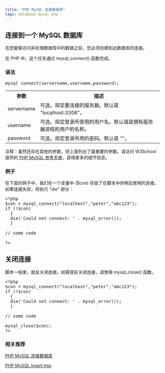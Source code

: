 ```yaml
---
title: "PHP MySQL 连接数据库"  
tags: database mysql php  
---
```


<div>
<h2>连接到一个 MySQL 数据库</h2>

<p>在您能够访问并处理数据库中的数据之前，您必须创建到达数据库的连接。</p>

<p>在 PHP 中，这个任务通过 mysql_connect() 函数完成。</p>

<h3>语法</h3>
<pre>mysql_connect(servername,username,password);</pre>

<table class="dataintable">
<tbody><tr>
<th>参数</th>
<th>描述</th>
</tr>

<tr>
<td>servername</td>
<td>可选。规定要连接的服务器。默认是 "localhost:3306"。</td>
</tr>

<tr>
<td>username</td>
<td>可选。规定登录所使用的用户名。默认值是拥有服务器进程的用户的名称。</td>
</tr>

<tr>
<td>password</td>
<td>可选。规定登录所用的密码。默认是 ""。</td>
</tr>
</tbody></table>

<p class="note"><span>注释：</span>虽然还存在其他的参数，但上面列出了最重要的参数。请访问 W3School 提供的 <a href="/php/php_ref_mysql.asp" title="PHP MySQL 函数">PHP MySQL 参考手册</a>，获得更多的细节信息。</p>

<h3>例子</h3>
<p>在下面的例子中，我们在一个变量中 ($con) 存放了在脚本中供稍后使用的连接。如果连接失败，将执行 "die" 部分：</p>

<pre>&lt;?php
$con = mysql_connect("localhost","peter","abc123");
if (!$con)
  {
  die('Could not connect: ' . mysql_error());
  }

// some code

?&gt;</pre>
</div>

<div>
<h2>关闭连接</h2>

<p>脚本一结束，就会关闭连接。如需提前关闭连接，请使用 mysql_close() 函数。</p>

<pre>&lt;?php
$con = mysql_connect("localhost","peter","abc123");
if (!$con)
  {
  die('Could not connect: ' . mysql_error());
  }

// some code

mysql_close($con);
?&gt;</pre>
</div>

### 相关推荐

[PHP MySQL 连接数据库](https://victorfengming.github.io/2019/10/04/php-mysql-connect-database/)

[PHP MySQL Insert Into](https://victorfengming.github.io/2019/10/04/php-mysql-insert/)